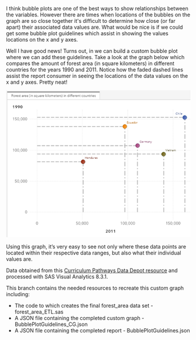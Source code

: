 I think bubble plots are one of the best ways to show relationships between the variables. However there are times when locations of the bubbles on the graph are so close together it's difficult to determine how close (or far apart) their associated data values are.  What would be nice is if we could get some bubble plot guidelines which assist in showing the values locations on the x and y axes. 

Well I have good news!  Turns out, in we can build a custom bubble plot where we can add these guidelines.  Take a look at the graph below which compares the amount of forest area (in square kilometers) in different countries for the years 1990 and 2011.  Notice how the faded dashed lines assist the report consumer in seeing the locations of the data values on the x and y axes.  Pretty neat!

![](./Scatter_Plot_Guidelines_SC.png)

Using this graph, it’s very easy to see not only where these data points are located within their respective data ranges, but also what their individual values are.

Data obtained from this [Curriculum Pathways Data Depot resource](https://www.curriculumpathways.com/portal/#!/info/2360?id=3001&keyword=forest&sourceid=56) and processed with SAS Visual Analytics 8.3.1.

This branch contains the needed resources to recreate this custom graph including:
* The code to which creates the final forest_area data set - forest_area_ETL.sas
* A JSON file containing the completed custom graph - BubblePlotGuidelines_CG.json
* A JSON file containing the completed report - BubblePlotGuidelines.json
